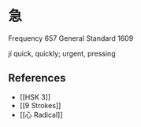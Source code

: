 # 急
Frequency 657
General Standard 1609

jí
quick, quickly; urgent, pressing

## References
- [[HSK 3]]
- [[9 Strokes]]
- [[心 Radical]]